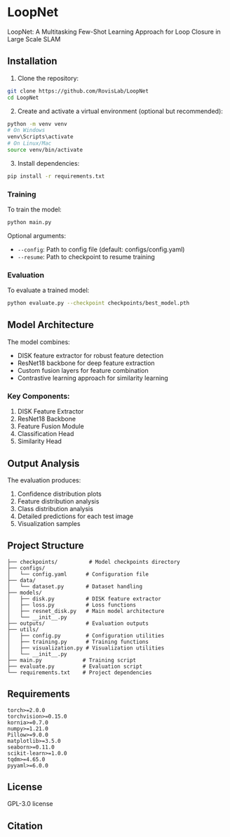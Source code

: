 # LoopNet

LoopNet: A Multitasking Few-Shot Learning Approach for Loop Closure in Large Scale SLAM

## Installation

1. Clone the repository:
```bash
git clone https://github.com/RovisLab/LoopNet
cd LoopNet
```

2. Create and activate a virtual environment (optional but recommended):
```bash
python -m venv venv
# On Windows
venv\Scripts\activate
# On Linux/Mac
source venv/bin/activate
```

3. Install dependencies:
```bash
pip install -r requirements.txt
```

### Training
To train the model:
```bash
python main.py
```

Optional arguments:
- `--config`: Path to config file (default: configs/config.yaml)
- `--resume`: Path to checkpoint to resume training

### Evaluation
To evaluate a trained model:
```bash
python evaluate.py --checkpoint checkpoints/best_model.pth
```

## Model Architecture

The model combines:
- DISK feature extractor for robust feature detection
- ResNet18 backbone for deep feature extraction
- Custom fusion layers for feature combination
- Contrastive learning approach for similarity learning

### Key Components:
1. DISK Feature Extractor
2. ResNet18 Backbone
3. Feature Fusion Module
4. Classification Head
5. Similarity Head


## Output Analysis

The evaluation produces:
1. Confidence distribution plots
2. Feature distribution analysis
3. Class distribution analysis
4. Detailed predictions for each test image
5. Visualization samples


## Project Structure
```
├── checkpoints/          # Model checkpoints directory
├── configs/             
│   └── config.yaml      # Configuration file
├── data/
│   └── dataset.py       # Dataset handling
├── models/
│   ├── disk.py          # DISK feature extractor
│   ├── loss.py          # Loss functions
│   ├── resnet_disk.py   # Main model architecture
│   └── __init__.py
├── outputs/             # Evaluation outputs
├── utils/
│   ├── config.py        # Configuration utilities
│   ├── training.py      # Training functions
│   ├── visualization.py # Visualization utilities
│   └── __init__.py
├── main.py             # Training script
├── evaluate.py         # Evaluation script
└── requirements.txt    # Project dependencies
```

## Requirements
```
torch>=2.0.0
torchvision>=0.15.0
kornia>=0.7.0
numpy>=1.21.0
Pillow>=9.0.0
matplotlib>=3.5.0
seaborn>=0.11.0
scikit-learn>=1.0.0
tqdm>=4.65.0
pyyaml>=6.0.0
```

## License

GPL-3.0 license

## Citation





